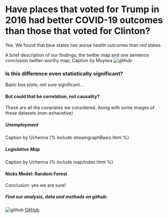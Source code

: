 
# Have places that voted for Trump in 2016 had better COVID-19 outcomes than those that voted for Clinton?

Yes. We found that blue states has worse health outcomes than red states.

A brief description of our findings; the twitter map and one sentence conclusion
twitter-worthy map; Caption by Muyiwa
![github](https://pages.github.ncsu.edu/chaedri/Data-Challenge-GIS713/images/centroids.png)


### Is this difference even statistically significant?
Basic box plots; not sure significant...

#### But could that be correlation, not causality?
These are all the covariates we considered. Along with some images of these datasets (non-exhaustive)

##### Unemployment
Caption by Uchenna
{% include streamgraphBasic.html %}


##### Legislative Map
Caption by Uchenna
{% include map/index.html %}

#### Nicks Model: Random Forest

Conclusion: yes we are sure!

##### Find our analysis, data and methods on github: 
![github](https://pages.github.ncsu.edu/chaedri/Data-Challenge-GIS713/images/octocat.svg) [GitHub](https://github.ncsu.edu/chaedri/Data-Challenge-GIS713)
